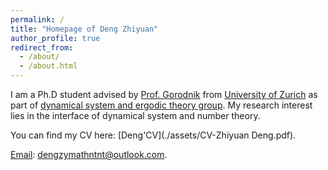 ```yaml
---
permalink: /
title: "Homepage of Deng Zhiyuan"
author_profile: true
redirect_from: 
  - /about/
  - /about.html
---
```


I am a Ph.D student advised by [Prof. Gorodnik](https://www.math.uzh.ch/gorodnik/) from [University of Zurich](https://www.math.uzh.ch/home) as part of [dynamical system and ergodic theory group](https://www2.math.ethz.ch/dynamics/about). My research interest lies in the interface of dynamical system and number theory.
 
You can find my CV here: [Deng'CV](./assets/CV-Zhiyuan Deng.pdf).

[Email](dengzymathnt@outlook.com): dengzymathntnt@outlook.com. 
